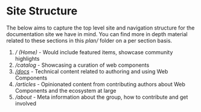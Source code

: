 # Site Structure

The below aims to capture the top level site and navigation structure for the documentation site we have in mind.  You can find more in depth material related to these sections in this _plan/_ folder on a per section basis.

1. _/ (Home)_ - Would include featured items, showcase community highlights
1. _/catalog_ - Showcasing a curation of web components 
1. [_/docs_](./outline.md) - Technical content related to authoring and using Web Components
1. _/articles_ - Opinionated content from contributing authors about Web Components and the ecosystem at large
1. _/about_ - Meta information about the group, how to contribute and get involved